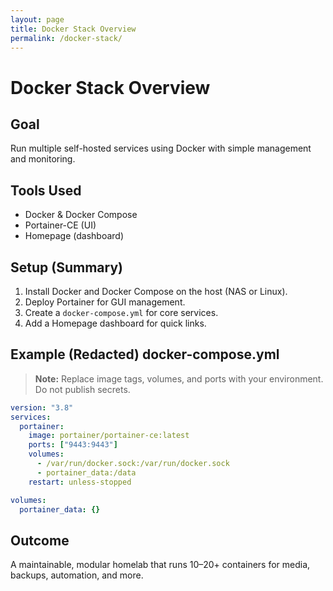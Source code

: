```yaml
---
layout: page
title: Docker Stack Overview
permalink: /docker-stack/
---
```


# Docker Stack Overview

## Goal
Run multiple self-hosted services using Docker with simple management and monitoring.

## Tools Used
- Docker & Docker Compose
- Portainer-CE (UI)
- Homepage (dashboard)

## Setup (Summary)
1. Install Docker and Docker Compose on the host (NAS or Linux).
2. Deploy Portainer for GUI management.
3. Create a `docker-compose.yml` for core services.
4. Add a Homepage dashboard for quick links.

## Example (Redacted) docker-compose.yml
> **Note:** Replace image tags, volumes, and ports with your environment. Do not publish secrets.
```yaml
version: "3.8"
services:
  portainer:
    image: portainer/portainer-ce:latest
    ports: ["9443:9443"]
    volumes:
      - /var/run/docker.sock:/var/run/docker.sock
      - portainer_data:/data
    restart: unless-stopped

volumes:
  portainer_data: {}
```

## Outcome
A maintainable, modular homelab that runs 10–20+ containers for media, backups, automation, and more.
